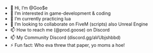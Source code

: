 - 👋 Hi, I’m @Goo$e
- 👀 I’m interested in game-development & coding 
- 🌱 I’m currently practicing lua
- 💞️ I’m looking to collaborate on FiveM (scripts) also Unreal Engine
- 📫 How to reach me (@prod.goose) on Discord
- 📫 My Community Discord (discord.gg/aVUbjshbbd)
- ⚡ Fun fact: Who eva threw that paper, yo moms a hoe!

<!---
VultureMANGOO/VultureMANGOO is a ✨ special ✨ repository because its `README.md` (this file) appears on your GitHub profile.
You can click the Preview link to take a look at your changes.
--->
